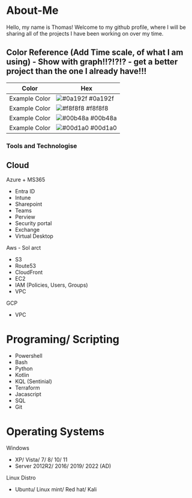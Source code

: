 # About-Me
Hello, my name is Thomas! 
Welcome to my github profile, where I will be sharing all of the projects I have been working on over my time.


## Color Reference (Add Time scale, of what I am using) - Show with graph!!?!?!? - get a better project than the one I already have!!!
| Color             | Hex                                                                |
| ----------------- | ------------------------------------------------------------------ |
| Example Color | ![#0a192f](https://via.placeholder.com/10/0a192f?text=+) #0a192f |
| Example Color | ![#f8f8f8](https://via.placeholder.com/10/f8f8f8?text=+) #f8f8f8 |
| Example Color | ![#00b48a](https://via.placeholder.com/10/00b48a?text=+) #00b48a |
| Example Color | ![#00d1a0](https://via.placeholder.com/10/00b48a?text=+) #00d1a0 |


### Tools and Technologise

## Cloud

Azure + MS365
- Entra ID
- Intune
- Sharepoint
- Teams
- Perview
- Security portal
- Exchange
- Virtual Desktop

Aws - Sol arct
- S3
- Route53
- CloudFront
- EC2
- IAM (Policies, Users, Groups)
- VPC

GCP
- VPC

# Programing/ Scripting

- Powershell
- Bash
- Python
- Kotlin
- KQL (Sentinial)
- Terraform
- Jacascript
- SQL
- Git

# Operating Systems

Windows
- XP/ Vista/ 7/ 8/ 10/ 11
- Server 2012R2/ 2016/ 2019/ 2022 (AD)

Linux Distro
- Ubuntu/ Linux mint/ Red hat/ Kali
